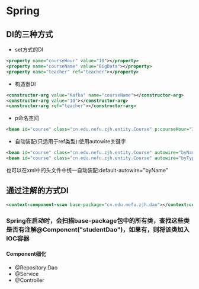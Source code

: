# Spring
## DI的三种方式
- set方式的DI
```xml
<property name="courseHour" value="10"></property>
<property name="courseName" value="BigData"></property>
<property name="teacher" ref="teacher"></property>
```
- 构造器DI
```xml
<constructor-arg value="Kafka" name="courseName"></constructor-arg>
<constructor-arg value="10"></constructor-arg>
<constructor-arg ref="teacher"></constructor-arg>
```
- p命名空间
```xml
<bean id="course" class="cn.edu.nefu.zjh.entity.Course" p:courseHour="300" p:courseName="Kafka" p:teacher-ref="teacher">
```
- 自动装配(只适用于ref类型):使用autowire关键字
```xml
<bean id="course" class="cn.edu.nefu.zjh.entity.Course" autowire="byName"> <!-- 通过id装配-->    <bean id="course" class="cn.edu.nefu.zjh.entity.Course" autowire="byType">
<bean id="course" class="cn.edu.nefu.zjh.entity.Course" autowire="byType"> <!-- 通过类型装配-->
```
也可以在xml中的头文件中统一自动装配:default-autowire="byName"
## 通过注解的方式DI
```xml
<context:component-scan base-package="cn.edu.nefu.zjh.dao"></context:component-scan>
```
### Spring在启动时，会扫描base-package包中的所有类，查找这些类是否有注解@Component("studentDao")，如果有，则将该类加入IOC容器
#### Component细化
- @Repository:Dao
- @Service
- @Controller